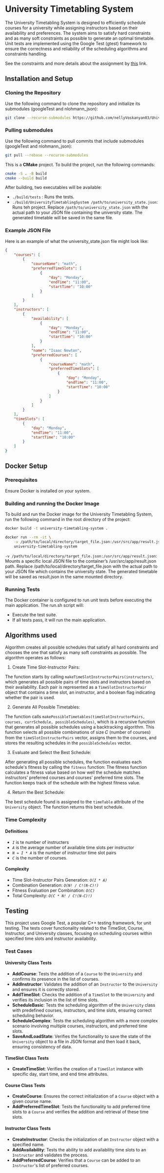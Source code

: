 # University Timetabling System
The University Timetabling System is designed to efficiently schedule courses for a university while assigning instructors based on their availability and preferences. The system aims to satisfy hard constraints and as many soft constraints as possible to generate an optimal timetable. Unit tests are implemented using the Google Test (gtest) framework to ensure the correctness and reliability of the scheduling algorithms and constraints handling.

See the constraints and more details about the assignment by [this](https://docs.google.com/document/d/1iGzcBMqbpLfBhPh7xrKGplsiqojhlKjDzB4THlBh2ho/edit?usp=sharing) link.


## Installation and Setup
### Cloning the Repository
Use the following command to clone the repository and initialize its submodules (googleTest and nlohmann_json):
```sh
git clone --recurse-submodules https://github.com/nellyVoskanyan03/University-Timetabling-System.git
```
### Pulling submodules
Use the following command to pull commits that include submodules (googleTest and nlohmann_json):
```sh
git pull --rebase --recurse-submodules
```
This is a **CMake** project. To build the project, run the following commands:

 ```sh
cmake -S . -B build
cmake --build build
```
After building, two executables will be available:
- `./build/tests` : Runs the tests.
- `./build/UniversityTimetablingSystem /path/to/university_state.json`: Runs teh project. Replace `/path/to/university_state.json` with the actual path to your JSON file containing the university state. The generated timetable will be saved in the same file.
### Example JSON File
Here is an example of what the university_state.json file might look like:
```json
{
    "courses": [
        {
            "courseName": "math",
            "preferredTimeSlots": [
                {
                    "day": "Monday",
                    "endTime": "11:00",
                    "startTime": "10:00"
                }
            ]
        }
    ],
    "instructors": [
        {
            "availability": [
                {
                    "day": "Monday",
                    "endTime": "11:00",
                    "startTime": "10:00"
                }
            ],
            "name": "Isaac Newton",
            "preferredCourses": [
                {
                    "courseName": "math",
                    "preferredTimeSlots": [
                        {
                            "day": "Monday",
                            "endTime": "11:00",
                            "startTime": "10:00"
                        }
                    ]
                }
            ]
        }
    ],
    "timeSlots": [
        {
            "day": "Monday",
            "endTime": "11:00",
            "startTime": "10:00"
        }
    ]
}
```

## Docker Setup

### Prerequisites
Ensure Docker is installed on your system.

### Building and running  the Docker Image
To build and run the Docker image for the University Timetabling System, run the following command in the root directory of the project:

```sh
docker build -t university-timetabling-system .

docker run --rm -it \
    -v /path/to/local/directory/target_file.json:/usr/src/app/result.json \
    university-timetabling-system
```
`-v /path/to/local/directory/target_file.json:/usr/src/app/result.json`: Mounts a specific local JSON file to the container’s /usr/src/app/result.json path. Replace /path/to/local/directory/target_file.json with the actual path to your JSON file which contains the university state. The generated timetable will be saved as result.json in the same mounted directory.

### Running Tests
The Docker container is configured to run unit tests before executing the main application. The run.sh script will:
- Execute the test suite.
- If all tests pass, it will run the main application.

## Algorithms used

Algorithm creates all possible schedules that satisfy all hard constraints and chooses the one that satisfy as many soft constraints as possible. The algorithm operates as follows:

1. Create Time Slot-Instructor Pairs:

The function starts by calling `makeTimeSlotInstructorPairs(instructors)`, which generates all possible pairs of time slots and instructors based on their availability.
Each pair is represented as a `TimeSlotInstructorPair` object that contains a time slot, an instructor, and a boolean flag indicating whether the pair is used.

2. Generate All Possible Timetables:

The function calls `makePossibleTimetables(timeSlotInstructorPairs, courses, currSchedule, possibleSchedules)`, which is a recursive function that generates all possible schedules using a backtracking algorithm. This function selects all possible combinations of size 𝐶 (number of courses) from the `timeSlotInstructorPairs` vector, assigns them to the courses, and stores the resulting schedules in the `possibleSchedules` vector.

3. Evaluate and Select the Best Schedule:

After generating all possible schedules, the function evaluates each schedule's fitness by calling the `fitness` function:
The fitness function calculates a fitness value based on how well the schedule matches instructors' preferred courses and courses' preferred time slots.
The function keeps track of the schedule with the highest fitness value.

4. Return the Best Schedule:

The best schedule found is assigned to the `timeTable` attribute of the `University` object.
The function returns this best schedule.

### Time Complexity

#### Definitions
 - *`I`* is te number of instructers
 - *`A`* is the average number of available time slots per instructor
 - *`N = I * A`* is the number of instructor time slot pairs
 - *`C`* is the number of courses.
 
 #### Complexity 
- Time Slot-Instructor Pairs Generation: *`O(I * A)`*
- Combination Generation: *`O(N! / C!(N-C)!)`*
- Fitness Evaluation per Combination: *`O(C)`*
- Total Complexity: *`O(C * N! / C!(N-C)!)`*
  
## Testing

This project uses Google Test, a popular C++ testing framework, for unit testing. The tests cover functionality related to the TimeSlot, Course, Instructor, and University classes, focusing on scheduling courses within specified time slots and instructor availability.

### Test Cases

#### University Class Tests

- **AddCourse**: Tests the addition of a `Course` to the `University` and confirms its presence in the list of courses.
- **AddInstructor**: Validates the addition of an `Instructor` to the `University` and ensures it is correctly stored.
- **AddTimeSlot**: Checks the addition of a `TimeSlot` to the `University` and verifies its inclusion in the list of time slots.
- **ScheduleBasic**: Tests the scheduling algorithm of the `University` class with predefined courses, instructors, and time slots, ensuring correct scheduling behavior.
- **ScheduleComplex**: Tests the scheduling algorithm with a more complex scenario involving multiple courses, instructors, and preferred time slots.
- **SaveAndLoadState**: Verifies the functionality to save the state of the `University` object to a file in JSON format and then load it back, ensuring consistency of data.

#### TimeSlot Class Tests

- **CreateTimeSlot**: Verifies the creation of a `TimeSlot` instance with specific day, start time, and end time attributes.

#### Course Class Tests

- **CreateCourse**: Ensures the correct initialization of a `Course` object with a given course name.
- **AddPreferredTimeSlot**: Tests the functionality to add preferred time slots to a `Course` and verifies the addition and retrieval of these time slots.

#### Instructor Class Tests

- **CreateInstructor**: Checks the initialization of an `Instructor` object with a specified name.
- **AddAvailability**: Tests the ability to add availability time slots to an `Instructor` and validates the process.
- **AddPreferredCourse**: Verifies that a `Course` can be added to an `Instructor`'s list of preferred courses.
